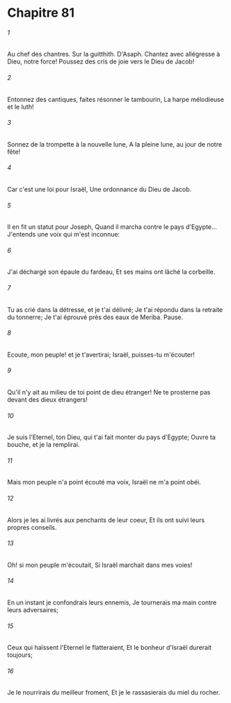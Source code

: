 # Chapitre 81

###### 1
Au chef des chantres. Sur la guitthith. D'Asaph. Chantez avec allégresse à Dieu, notre force! Poussez des cris de joie vers le Dieu de Jacob!
###### 2
Entonnez des cantiques, faites résonner le tambourin, La harpe mélodieuse et le luth!
###### 3
Sonnez de la trompette à la nouvelle lune, A la pleine lune, au jour de notre fête!
###### 4
Car c'est une loi pour Israël, Une ordonnance du Dieu de Jacob.
###### 5
Il en fit un statut pour Joseph, Quand il marcha contre le pays d'Egypte... J'entends une voix qui m'est inconnue:
###### 6
J'ai déchargé son épaule du fardeau, Et ses mains ont lâché la corbeille.
###### 7
Tu as crié dans la détresse, et je t'ai délivré; Je t'ai répondu dans la retraite du tonnerre; Je t'ai éprouvé près des eaux de Meriba. Pause.
###### 8
Ecoute, mon peuple! et je t'avertirai; Israël, puisses-tu m'écouter!
###### 9
Qu'il n'y ait au milieu de toi point de dieu étranger! Ne te prosterne pas devant des dieux étrangers!
###### 10
Je suis l'Eternel, ton Dieu, qui t'ai fait monter du pays d'Egypte; Ouvre ta bouche, et je la remplirai.
###### 11
Mais mon peuple n'a point écouté ma voix, Israël ne m'a point obéi.
###### 12
Alors je les ai livrés aux penchants de leur coeur, Et ils ont suivi leurs propres conseils.
###### 13
Oh! si mon peuple m'écoutait, Si Israël marchait dans mes voies!
###### 14
En un instant je confondrais leurs ennemis, Je tournerais ma main contre leurs adversaires;
###### 15
Ceux qui haïssent l'Eternel le flatteraient, Et le bonheur d'Israël durerait toujours;
###### 16
Je le nourrirais du meilleur froment, Et je le rassasierais du miel du rocher.

